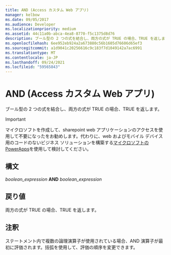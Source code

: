 ```yaml
---
title: AND (Access カスタム Web アプリ)
manager: kelbow
ms.date: 09/05/2017
ms.audience: Developer
ms.localizationpriority: medium
ms.assetid: 44c11a0b-abca-4ea8-8770-f5c1375d8d76
description: ブール型の 2 つの式を結合し、両方の式が TRUE の場合、TRUE を返します。
ms.openlocfilehash: 6ee952eb924a2a673880c56b1605d76606d65ef3
ms.sourcegitcommit: a1d9041c20256616c9c183f7d1049142a7ac6991
ms.translationtype: MT
ms.contentlocale: ja-JP
ms.lasthandoff: 09/24/2021
ms.locfileid: "59565843"
---
```

# <a name="and-access-custom-web-app"></a>AND (Access カスタム Web アプリ)

ブール型の 2 つの式を結合し、両方の式が TRUE の場合、TRUE を返します。 
  
> [!IMPORTANT]
> マイクロソフトを作成して、sharepoint web アプリケーションのアクセスを使用して不要になったをお勧めします。代わりに、web およびモバイル デバイス用のコードのないビジネス ソリューションを構築する[マイクロソフトの PowerApps](https://powerapps.microsoft.com/en-us/)を使用して検討してください。 
  
## <a name="syntax"></a>構文

 *boolean_expression* **AND** *boolean_expression* 
  
## <a name="return-value"></a>戻り値

両方の式が TRUE の場合、TRUE を返します。
  
## <a name="remarks"></a>注釈

ステートメント内で複数の論理演算子が使用されている場合、AND 演算子が最初に評価されます。括弧を使用して、評価の順序を変更できます。
  

